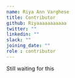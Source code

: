 ```yaml
---
name: Riya Ann Varghese
title: Contributor
github: Riyaaaaaaaaaaa
twitter: ""
linkedin: ""
slack: ""
joining_date: ""
role : contributor
---
```


Still waiting for this
